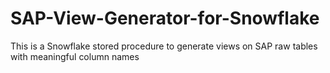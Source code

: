 # SAP-View-Generator-for-Snowflake
This is a Snowflake stored procedure to generate views on SAP raw tables with meaningful column names
